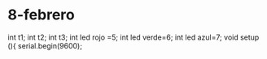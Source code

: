 # 8-febrero
int t1;
int t2;
int t3;
int led rojo =5;
int led verde=6;
int led azul=7;
void setup (){
serial.begin(9600);
